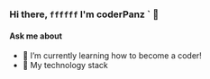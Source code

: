 ### Hi there, `ffffff` I'm coderPanz ` 👋
#### Ask me about
- 🌱 I’m currently learning how to become a coder!
- 🤔 My technology stack

  
<!--
**coderPanz/coderPanz** is a ✨ _special_ ✨ repository because its `README.md` (this file) appears on your GitHub profile.

Here are some ideas to get you started:

- 🔭 I’m currently working on ...
- 🌱 I’m currently learning ...
- 👯 I’m looking to collaborate on ...
- 🤔 I’m looking for help with ...
- 💬 Ask me about ...
- 📫 How to reach me: ...
- 😄 Pronouns: ...
- ⚡ Fun fact: ...
-->
